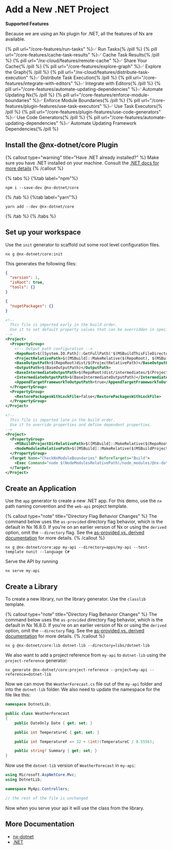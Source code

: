 # Add a New .NET Project

**Supported Features**

Because we are using an Nx plugin for .NET, all the features of Nx are available.

{% pill url="/core-features/run-tasks" %}✅ Run Tasks{% /pill %}
{% pill url="/core-features/cache-task-results" %}✅ Cache Task Results{% /pill %}
{% pill url="/nx-cloud/features/remote-cache" %}✅ Share Your Cache{% /pill %}
{% pill url="/core-features/explore-graph" %}✅ Explore the Graph{% /pill %}
{% pill url="/nx-cloud/features/distribute-task-execution" %}✅ Distribute Task Execution{% /pill %}
{% pill url="/core-features/integrate-with-editors" %}✅ Integrate with Editors{% /pill %}
{% pill url="/core-features/automate-updating-dependencies" %}✅ Automate Updating Nx{% /pill %}
{% pill url="/core-features/enforce-module-boundaries" %}✅ Enforce Module Boundaries{% /pill %}
{% pill url="/core-features/plugin-features/use-task-executors" %}✅ Use Task Executors{% /pill %}
{% pill url="/core-features/plugin-features/use-code-generators" %}✅ Use Code Generators{% /pill %}
{% pill url="/core-features/automate-updating-dependencies" %}✅ Automate Updating Framework Dependencies{% /pill %}

## Install the @nx-dotnet/core Plugin

{% callout type="warning" title="Have .NET already installed?" %}
Make sure you have .NET installed on your machine. Consult the [.NET docs for more details](https://dotnet.microsoft.com/learn/dotnet/hello-world-tutorial/install)
{% /callout %}

{% tabs %}
{%tab label="npm"%}

```shell
npm i --save-dev @nx-dotnet/core
```

{% /tab %}
{%tab label="yarn"%}

```shell
yarn add --dev @nx-dotnet/core
```

{% /tab %}
{% /tabs %}

## Set up your workspace

Use the `init` generator to scaffold out some root level configuration files.

```shell
nx g @nx-dotnet/core:init
```

This generates the following files:

```json {% fileName=".config/dotnet-tools.json" %}
{
  "version": 1,
  "isRoot": true,
  "tools": {}
}
```

```json {% fileName=".nx-dotnet.rc.json" %}
{
  "nugetPackages": {}
}
```

```xml {% fileName="Directory.Build.props" %}
<!--
  This file is imported early in the build order.
  Use it to set default property values that can be overridden in specific projects.
-->
<Project>
  <PropertyGroup>
    <!-- Output path configuration -->
    <RepoRoot>$([System.IO.Path]::GetFullPath('$(MSBuildThisFileDirectory)'))</RepoRoot>
    <ProjectRelativePath>$([MSBuild]::MakeRelative($(RepoRoot), $(MSBuildProjectDirectory)))</ProjectRelativePath>
    <BaseOutputPath>$(RepoRoot)dist/$(ProjectRelativePath)</BaseOutputPath>
    <OutputPath>$(BaseOutputPath)</OutputPath>
    <BaseIntermediateOutputPath>$(RepoRoot)dist/intermediates/$(ProjectRelativePath)/obj</BaseIntermediateOutputPath>
    <IntermediateOutputPath>$(BaseIntermediateOutputPath)</IntermediateOutputPath>
    <AppendTargetFrameworkToOutputPath>true</AppendTargetFrameworkToOutputPath>
  </PropertyGroup>
  <PropertyGroup>
    <RestorePackagesWithLockFile>false</RestorePackagesWithLockFile>
  </PropertyGroup>
</Project>
```

```xml {% fileName="Directory.Build.targets" %}
<!--
  This file is imported late in the build order.
  Use it to override properties and define dependent properties.
-->
<Project>
  <PropertyGroup>
    <MSBuildProjectDirRelativePath>$([MSBuild]::MakeRelative($(RepoRoot), $(MSBuildProjectDirectory)))</MSBuildProjectDirRelativePath>
    <NodeModulesRelativePath>$([MSBuild]::MakeRelative($(MSBuildProjectDirectory), $(RepoRoot)))</NodeModulesRelativePath>
  </PropertyGroup>
  <Target Name="CheckNxModuleBoundaries" BeforeTargets="Build">
    <Exec Command="node $(NodeModulesRelativePath)/node_modules/@nx-dotnet/core/src/tasks/check-module-boundaries.js --project-root &quot;$(MSBuildProjectDirRelativePath)&quot;"/>
  </Target>
</Project>
```

## Create an Application

Use the `app` generator to create a new .NET app. For this demo, use the `nx` path naming convention and the `web-api` project template.

{% callout type="note" title="Directory Flag Behavior Changes" %}
The command below uses the `as-provided` directory flag behavior, which is the default in Nx 16.8.0. If you're on an earlier version of Nx or using the `derived` option, omit the `--directory` flag. See the [as-provided vs. derived documentation](/deprecated/as-provided-vs-derived) for more details.
{% /callout %}

```shell
nx g @nx-dotnet/core:app my-api --directory=apps/my-api --test-template nunit --language C#
```

Serve the API by running

```shell
nx serve my-api
```

## Create a Library

To create a new library, run the library generator. Use the `classlib` template.

{% callout type="note" title="Directory Flag Behavior Changes" %}
The command below uses the `as-provided` directory flag behavior, which is the default in Nx 16.8.0. If you're on an earlier version of Nx or using the `derived` option, omit the `--directory` flag. See the [as-provided vs. derived documentation](/deprecated/as-provided-vs-derived) for more details.
{% /callout %}

```shell
nx g @nx-dotnet/core:lib dotnet-lib --directory=libs/dotnet-lib
```

We also want to add a project reference from `my-api` to `dotnet-lib` using the `project-reference` generator:

```shell
nx generate @nx-dotnet/core:project-reference --project=my-api --reference=dotnet-lib
```

Now we can move the `WeatherForecast.cs` file out of the `my-api` folder and into the `dotnet-lib` folder. We also need to update the namespace for the file like this:

```c# {% fileName="libs/dotnet-lib/WeatherForecast.cs" %}
namespace DotnetLib;

public class WeatherForecast
{
    public DateOnly Date { get; set; }

    public int TemperatureC { get; set; }

    public int TemperatureF => 32 + (int)(TemperatureC / 0.5556);

    public string? Summary { get; set; }
}
```

Now use the `dotnet-lib` version of `WeatherForecast` in `my-api`:

```c# {% fileName="apps/my-api/Controllers/WeatherForecastController.cs" %}
using Microsoft.AspNetCore.Mvc;
using DotnetLib;

namespace MyApi.Controllers;

// the rest of the file is unchanged
```

Now when you serve your api it will use the class from the library.

## More Documentation

- [nx-dotnet](https://www.nx-dotnet.com/)
- [.NET](https://dotnet.microsoft.com/en-us/)
